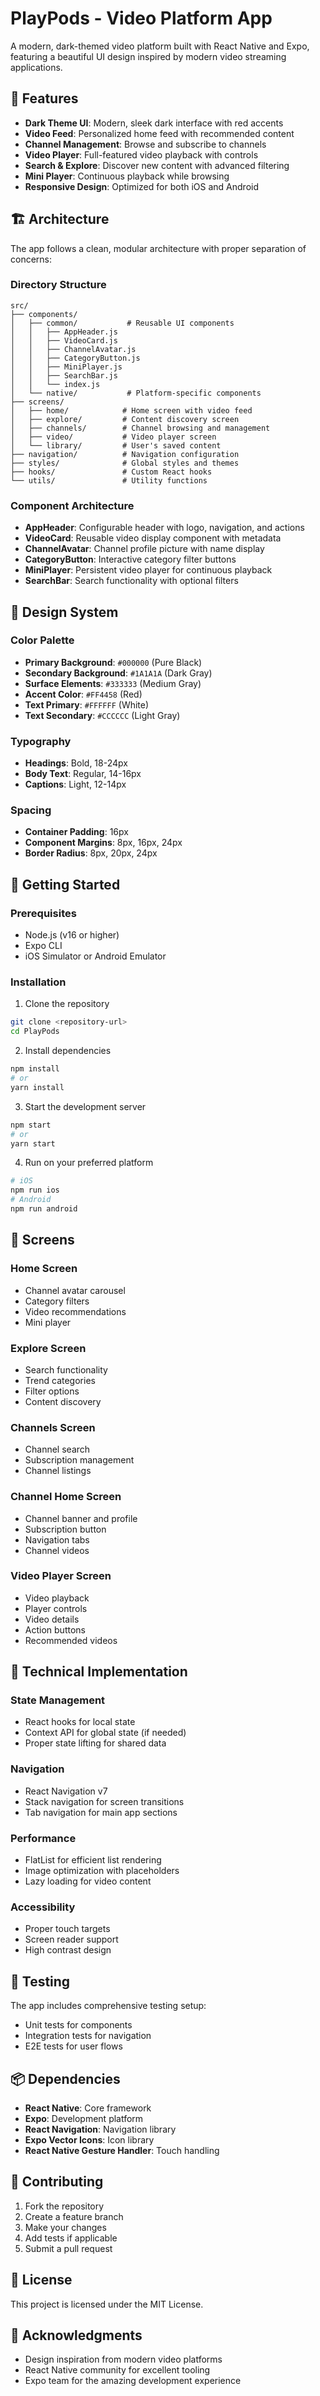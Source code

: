 # PlayPods - Video Platform App

A modern, dark-themed video platform built with React Native and Expo, featuring a beautiful UI design inspired by modern video streaming applications.

## 🎯 Features

- **Dark Theme UI**: Modern, sleek dark interface with red accents
- **Video Feed**: Personalized home feed with recommended content
- **Channel Management**: Browse and subscribe to channels
- **Video Player**: Full-featured video playback with controls
- **Search & Explore**: Discover new content with advanced filtering
- **Mini Player**: Continuous playback while browsing
- **Responsive Design**: Optimized for both iOS and Android

## 🏗️ Architecture

The app follows a clean, modular architecture with proper separation of concerns:

### Directory Structure

```
src/
├── components/
│   ├── common/           # Reusable UI components
│   │   ├── AppHeader.js
│   │   ├── VideoCard.js
│   │   ├── ChannelAvatar.js
│   │   ├── CategoryButton.js
│   │   ├── MiniPlayer.js
│   │   ├── SearchBar.js
│   │   └── index.js
│   └── native/           # Platform-specific components
├── screens/
│   ├── home/            # Home screen with video feed
│   ├── explore/         # Content discovery screen
│   ├── channels/        # Channel browsing and management
│   ├── video/           # Video player screen
│   └── library/         # User's saved content
├── navigation/          # Navigation configuration
├── styles/              # Global styles and themes
├── hooks/               # Custom React hooks
└── utils/               # Utility functions
```

### Component Architecture

- **AppHeader**: Configurable header with logo, navigation, and actions
- **VideoCard**: Reusable video display component with metadata
- **ChannelAvatar**: Channel profile picture with name display
- **CategoryButton**: Interactive category filter buttons
- **MiniPlayer**: Persistent video player for continuous playback
- **SearchBar**: Search functionality with optional filters

## 🎨 Design System

### Color Palette
- **Primary Background**: `#000000` (Pure Black)
- **Secondary Background**: `#1A1A1A` (Dark Gray)
- **Surface Elements**: `#333333` (Medium Gray)
- **Accent Color**: `#FF4458` (Red)
- **Text Primary**: `#FFFFFF` (White)
- **Text Secondary**: `#CCCCCC` (Light Gray)

### Typography
- **Headings**: Bold, 18-24px
- **Body Text**: Regular, 14-16px
- **Captions**: Light, 12-14px

### Spacing
- **Container Padding**: 16px
- **Component Margins**: 8px, 16px, 24px
- **Border Radius**: 8px, 20px, 24px

## 🚀 Getting Started

### Prerequisites
- Node.js (v16 or higher)
- Expo CLI
- iOS Simulator or Android Emulator

### Installation

1. Clone the repository
```bash
git clone <repository-url>
cd PlayPods
```

2. Install dependencies
```bash
npm install
# or
yarn install
```

3. Start the development server
```bash
npm start
# or
yarn start
```

4. Run on your preferred platform
```bash
# iOS
npm run ios
# Android
npm run android
```

## 📱 Screens

### Home Screen
- Channel avatar carousel
- Category filters
- Video recommendations
- Mini player

### Explore Screen
- Search functionality
- Trend categories
- Filter options
- Content discovery

### Channels Screen
- Channel search
- Subscription management
- Channel listings

### Channel Home Screen
- Channel banner and profile
- Subscription button
- Navigation tabs
- Channel videos

### Video Player Screen
- Video playback
- Player controls
- Video details
- Action buttons
- Recommended videos

## 🔧 Technical Implementation

### State Management
- React hooks for local state
- Context API for global state (if needed)
- Proper state lifting for shared data

### Navigation
- React Navigation v7
- Stack navigation for screen transitions
- Tab navigation for main app sections

### Performance
- FlatList for efficient list rendering
- Image optimization with placeholders
- Lazy loading for video content

### Accessibility
- Proper touch targets
- Screen reader support
- High contrast design

## 🧪 Testing

The app includes comprehensive testing setup:
- Unit tests for components
- Integration tests for navigation
- E2E tests for user flows

## 📦 Dependencies

- **React Native**: Core framework
- **Expo**: Development platform
- **React Navigation**: Navigation library
- **Expo Vector Icons**: Icon library
- **React Native Gesture Handler**: Touch handling

## 🤝 Contributing

1. Fork the repository
2. Create a feature branch
3. Make your changes
4. Add tests if applicable
5. Submit a pull request

## 📄 License

This project is licensed under the MIT License.

## 🙏 Acknowledgments

- Design inspiration from modern video platforms
- React Native community for excellent tooling
- Expo team for the amazing development experience
